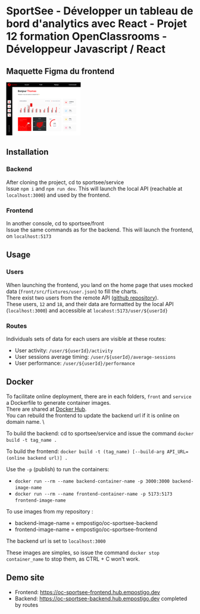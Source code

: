 # SportSee - Développer un tableau de bord d'analytics avec React - Projet 12 formation OpenClassrooms - Développeur Javascript / React

## Maquette Figma du frontend

[1]: assets/Front-UI.png
[2]: assets/min-Front-UI.png
[![SportSee figma mockup][2]][1]

## Installation

### Backend

 After cloning the project, cd to sportsee/service \
 Issue `npm i` and `npm run dev`. This will launch the local API (reachable at `localhost:3000`) and used by the frontend.

### Frontend

 In another console, cd to sportsee/front \
 Issue the same commands as for the backend. This will launch the frontend, on `localhost:5173`

## Usage

### Users

When launching the frontend, you land on the home page that uses mocked data (`front/src/fixtures/user.json`) to fill the charts. \
There exist two users from the remote API ([github repository](https://github.com/empostigo/P12-backend.git)). \
These users, `12` and `18`, and their data are formatted by the local API (`localhost:3000`) and accessible at `locahost:5173/user/${userId}`

### Routes

Individuals sets of data for each users are visible at these routes:

- User activity: `/user/${userId}/activity`
- User sessions average timing: `/user/${userId}/average-sessions`
- User performance:  `/user/${userId}/performance`

## Docker

To facilitate online deployment, there are in each folders, `front` and `service` a Dockerfile to generate container images. \
There are shared at [Docker Hub](https://hub.docker.com/u/empostigo). \
You can rebuild the frontend to update the backend url if it is online on domain name. \

To build the backend: cd to sportsee/service and issue the command `docker build -t tag_name .`

To build the frontend: `docker build -t (tag_name) [--build-arg API_URL=(online backend url)] .`

Use the `-p` (publish) to run the containers:

- `docker run --rm --name backend-container-name -p 3000:3000 backend-image-name`
- `docker run --rm --name frontend-container-name -p 5173:5173 frontend-image-name`

To use images from my repository :

- backend-image-name = empostigo/oc-sportsee-backend
- frontend-image-name = empostigo/oc-sportsee-frontend

The backend url is set to `localhost:3000`

These images are simples, so issue the command `docker stop container_name` to stop them, as CTRL + C won't work.

## Demo site

- Frontend: https://oc-sportsee-frontend.hub.empostigo.dev
- Backend: https://oc-sportsee-backend.hub.empostigo.dev completed by routes
